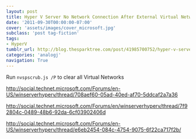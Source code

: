 ```yaml
---
layout: post
title: Hyper V Server No Network Connection After External Virtual Network
date: '2011-09-30T00:00:00-07:00'
cover: 'assets/images/cover_microsoft.jpg'
subclass: 'post tag-fiction'
tags:
- HyperV
tumblr_url: http://blog.thesparktree.com/post/41985700752/hyper-v-server-no-network-connection-after
categories: 'analogj'
navigation: True
---
```

Run `nvspscrub.js /P` to clear all Virtual Networks

http://social.technet.microsoft.com/Forums/en-US/winserverhyperv/thread/708aef60-05ad-40ed-af70-5ddcaf2a7a36

http://social.technet.microsoft.com/Forums/en/winserverhyperv/thread/7f92804c-0489-48b6-92da-6cf03902406d

http://social.technet.microsoft.com/Forums/en-US/winserverhyperv/thread/e6eb2454-084c-4754-9075-6f22ca717f2b/
